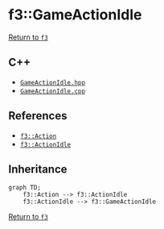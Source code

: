 # f3::GameActionIdle

[Return to `f3`](/docs/f3.md)

## C++

- [`GameActionIdle.hpp`](/src/f3/GameActionIdle.hpp)
- [`GameActionIdle.cpp`](/src/f3/GameActionIdle.cpp)

## References

- [`f3::Action`](/docs/f3/Action.md)
- [`f3::ActionIdle`](/docs/f3/ActionIdle.md)

## Inheritance

```mermaid
graph TD;
    f3::Action --> f3::ActionIdle
    f3::ActionIdle --> f3::GameActionIdle
```

[Return to `f3`](/docs/f3.md)